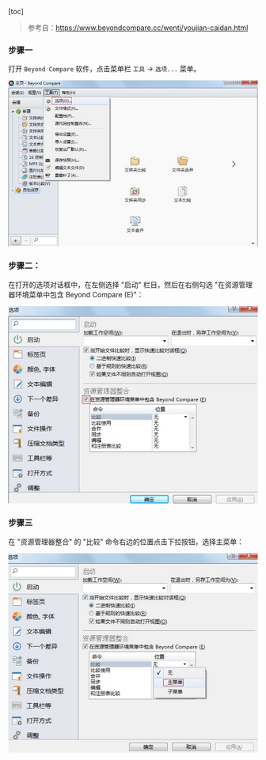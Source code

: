 [toc]

> 参考自：<https://www.beyondcompare.cc/wenti/youjian-caidan.html>

### 步骤一

打开 `Beyond Compare` 软件，点击菜单栏 `工具` -> `选项...` 菜单。

![01](./images/01.png)

### 步骤二：

在打开的选项对话框中，在左侧选择 "启动" 栏目，然后在右侧勾选 "在资源管理器环境菜单中包含 Beyond Compare (E)"：

![02](./images/02.jpg)

### 步骤三

在 "资源管理器整合" 的 "比较" 命令右边的位置点击下拉按钮，选择主菜单：

![03](./images/03.jpg)


